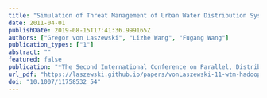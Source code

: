 ```yaml
---
title: "Simulation of Threat Management of Urban Water Distribution Systems with Grid Workflow"
date: 2011-04-01
publishDate: 2019-08-15T17:41:36.999165Z
authors: ["Gregor von Laszewski", "Lizhe Wang", "Fugang Wang"]
publication_types: ["1"]
abstract: ""
featured: false
publication: "*The Second International Conference on Parallel, Distributed, Grid and Cloud Computing for Engineering*"
url_pdf: "https://laszewski.github.io/papers/vonLaszewski-11-wtm-hadoop.pdf"
doi: "10.1007/11758532_54"
---
```


